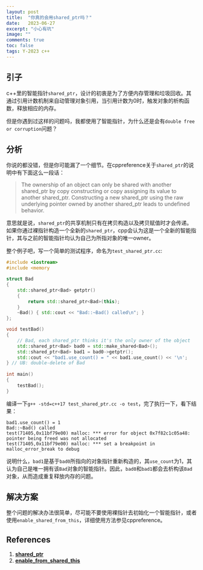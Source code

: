 ```yaml
---
layout: post
title:  "你真的会用shared_ptr吗？"
date:   2023-06-27
excerpt: "小心有坑"
image: ""
comments: true
toc: false
tags: Y-2023 c++
---
```


## 引子

c++里的智能指针`shared_ptr`，设计的初衷是为了方便内存管理和垃圾回收。其通过引用计数机制来自动管理对象引用，当引用计数为0时，触发对象的析构函数，释放相应的内存。

但是你遇到过这样的问题吗，我都使用了智能指针，为什么还是会有`double free or corruption`问题？

## 分析

你说的都没错，但是你可能漏了一个细节。在cppreference关于`shared_ptr`的说明中有下面这么一段话：

>The ownership of an object can only be shared with another shared_ptr by copy constructing or copy assigning its value to another shared_ptr. Constructing a new shared_ptr using the raw underlying pointer owned by another shared_ptr leads to undefined behavior.
>

意思就是说，`shared_ptr`的共享机制只有在拷贝构造以及拷贝赋值时才会传递。如果你通过裸指针构造一个全新的`shared_ptr`，cpp会认为这是一个全新的智能指针，其与之前的智能指针均认为自己为所指对象的唯一owner。

整个例子吧，写一个简单的测试程序，命名为`test_shared_ptr.cc`:

```cpp
#include <iostream>
#include <memory

struct Bad
{
    std::shared_ptr<Bad> getptr()
    {
        return std::shared_ptr<Bad>(this);
    }
    ~Bad() { std::cout << "Bad::~Bad() called\n"; }
};

void testBad()
{
    // Bad, each shared_ptr thinks it's the only owner of the object
    std::shared_ptr<Bad> bad0 = std::make_shared<Bad>();
    std::shared_ptr<Bad> bad1 = bad0->getptr();
    std::cout << "bad1.use_count() = " << bad1.use_count() << '\n';
} // UB: double-delete of Bad
 
int main()
{
    testBad();
}
```

编译一下`g++ -std=c++17 test_shared_ptr.cc -o test`，完了执行一下，看下结果：

```
bad1.use_count() = 1
Bad::~Bad() called
test(71405,0x11bf79e00) malloc: *** error for object 0x7f82c1c05a48: pointer being freed was not allocated
test(71405,0x11bf79e00) malloc: *** set a breakpoint in malloc_error_break to debug
```

说明什么，`bad1`是基于`bad0`所指向的对象指针重新构造的，其`use_count`为1，其认为自己是唯一拥有该`Bad`对象的智能指针。因此，`bad0`和`bad1`都会去析构该`Bad`对象，从而造成重复释放内存的问题。

## 解决方案

整个问题的解决办法很简单，尽可能不要使用裸指针去初始化一个智能指针，或者使用`enable_shared_from_this`，详细使用方法参见cppreference。

## References

1. [**shared_ptr**](https://en.cppreference.com/w/cpp/memory/shared_ptr)
2. [**enable_from_shared_this**](https://en.cppreference.com/w/cpp/memory/enable_shared_from_this)



